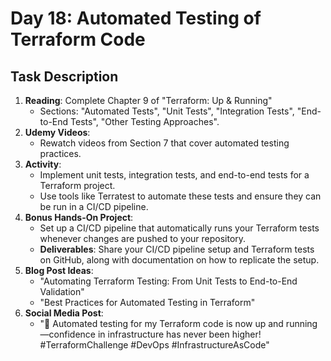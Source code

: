 # Day 18: Automated Testing of Terraform Code

## Task Description

1. **Reading**: Complete Chapter 9 of "Terraform: Up & Running"
   - Sections: "Automated Tests", "Unit Tests", "Integration Tests", "End-to-End Tests", "Other Testing Approaches".
2. **Udemy Videos**: 
   - Rewatch videos from Section 7 that cover automated testing practices.
3. **Activity**: 
   - Implement unit tests, integration tests, and end-to-end tests for a Terraform project.
   - Use tools like Terratest to automate these tests and ensure they can be run in a CI/CD pipeline.
4. **Bonus Hands-On Project**: 
   - Set up a CI/CD pipeline that automatically runs your Terraform tests whenever changes are pushed to your repository.
   - **Deliverables**: Share your CI/CD pipeline setup and Terraform tests on GitHub, along with documentation on how to replicate the setup.
5. **Blog Post Ideas**: 
   - "Automating Terraform Testing: From Unit Tests to End-to-End Validation"
   - "Best Practices for Automated Testing in Terraform"
6. **Social Media Post**: 
   - "🚀 Automated testing for my Terraform code is now up and running—confidence in infrastructure has never been higher! #TerraformChallenge #DevOps #InfrastructureAsCode"


